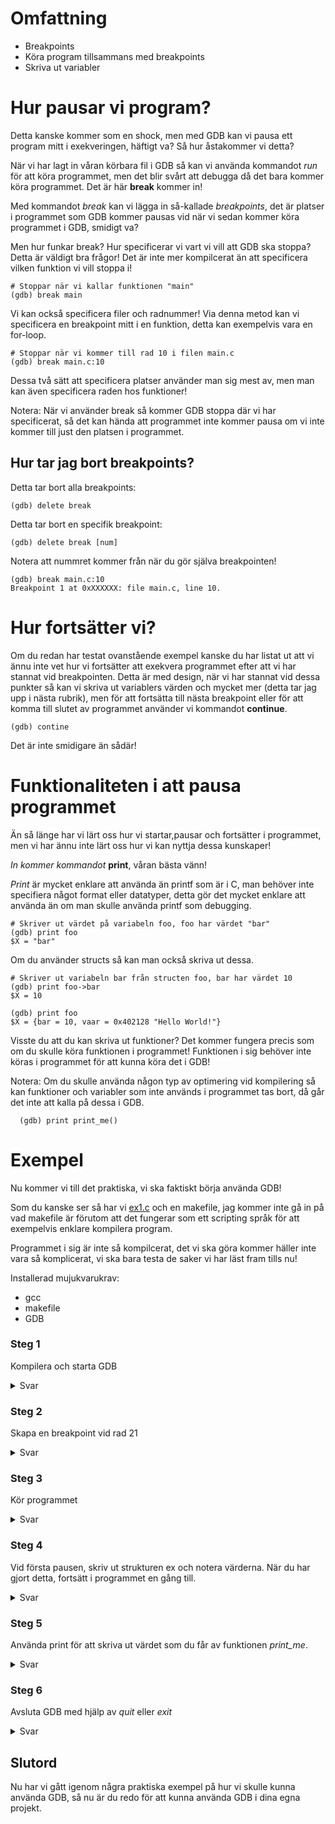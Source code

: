 # Omfattning
- Breakpoints
- Köra program tillsammans med breakpoints
- Skriva ut variabler

# Hur pausar vi program?
Detta kanske kommer som en shock, men med GDB kan vi pausa ett program mitt i exekveringen, häftigt va? Så hur åstakommer vi detta?

När vi har lagt in våran körbara fil i GDB så kan vi använda kommandot *run* för att köra programmet, men det blir svårt att debugga då det bara kommer köra programmet. Det är här **break** kommer in!

Med kommandot *break* kan vi lägga in så-kallade *breakpoints*, det är platser i programmet som GDB kommer pausas vid när vi sedan kommer köra programmet i GDB, smidigt va?

Men hur funkar break? Hur specificerar vi vart vi vill att GDB ska stoppa? Detta är väldigt bra frågor! Det är inte mer kompilcerat än att specificera vilken funktion vi vill stoppa i!

```
# Stoppar när vi kallar funktionen "main"
(gdb) break main
```

Vi kan också specificera filer och radnummer! Via denna metod kan vi specificera en breakpoint mitt i en funktion, detta kan exempelvis vara en for-loop.
```
# Stoppar när vi kommer till rad 10 i filen main.c
(gdb) break main.c:10
```
Dessa två sätt att specificera platser använder man sig mest av, men man kan även specificera raden hos funktioner!

Notera: När vi använder break så kommer GDB stoppa där vi har specificerat, så det kan hända att programmet inte kommer pausa om vi inte kommer till just den platsen i programmet.

## Hur tar jag bort breakpoints?
Detta tar bort alla breakpoints:
```
(gdb) delete break
```

Detta tar bort en specifik breakpoint:
```
(gdb) delete break [num]
```
Notera att nummret kommer från när du gör själva breakpointen!
```
(gdb) break main.c:10
Breakpoint 1 at 0xXXXXXX: file main.c, line 10.
```

# Hur fortsätter vi?
Om du redan har testat ovanstående exempel kanske du har listat ut att vi ännu inte vet hur vi fortsätter att exekvera programmet efter att vi har stannat vid breakpointen. Detta är med design, när vi har stannat vid dessa punkter så kan vi skriva ut variablers värden och mycket mer (detta tar jag upp i nästa rubrik), men för att fortsätta till nästa breakpoint eller för att komma till slutet av programmet använder vi kommandot **continue**.

```
(gdb) contine
```
Det är inte smidigare än sådär!

# Funktionaliteten i att pausa programmet
Än så länge har vi lärt oss hur vi startar,pausar och fortsätter i programmet, men vi har ännu inte lärt oss hur vi kan nyttja dessa kunskaper!

*In kommer kommandot* **print**, våran bästa vänn!

*Print* är mycket enklare att använda än printf som är i C, man behöver inte specifiera något format eller datatyper, detta gör det mycket enklare att använda än om man skulle använda printf som debugging.

```
# Skriver ut värdet på variabeln foo, foo har värdet "bar"
(gdb) print foo
$X = "bar"
```

Om du använder structs så kan man också skriva ut dessa.

```
# Skriver ut variabeln bar från structen foo, bar har värdet 10
(gdb) print foo->bar
$X = 10
```
```
(gdb) print foo
$X = {bar = 10, vaar = 0x402128 "Hello World!"}
```

Visste du att du kan skriva ut funktioner? Det kommer fungera precis som om du skulle köra funktionen i programmet! Funktionen i sig behöver inte köras i programmet för att kunna köra det i GDB!

Notera: Om du skulle använda någon typ av optimering vid kompilering så kan funktioner och variabler som inte används i programmet tas bort, då går det inte att kalla på dessa i GDB.

```
  (gdb) print print_me()
```

# Exempel
Nu kommer vi till det praktiska, vi ska faktiskt börja använda GDB!

Som du kanske ser så har vi [ex1.c](./ex1.c) och en makefile, jag kommer inte gå in på vad makefile är förutom att det fungerar som ett scripting språk för att exempelvis enklare kompilera program.

Programmet i sig är inte så kompilcerat, det vi ska göra kommer häller inte vara så komplicerat, vi ska bara testa de saker vi har läst fram tills nu!

Installerad mujukvarukrav:
- gcc
- makefile
- GDB

### Steg 1
Kompilera och starta GDB

<details>
  <summary>Svar</summary>

  ```
  make
  ```
  ```
  gdb ./ex1
  ```
</details>

### Steg 2
Skapa en breakpoint vid rad 21

<details>
  <summary>Svar</summary>

  ```
  break ex1.c:20
  ```
</details>

### Steg 3
Kör programmet

<details>
  <summary>Svar</summary>

  ```
  run
  ```
</details>

### Steg 4
Vid första pausen, skriv ut strukturen ex och notera värderna. När du har gjort detta, fortsätt i programmet en gång till.

<details>
  <summary>Svar</summary>

  ```
  print ex
  ```
  ```
  continue
  ```
</details>

### Steg 5
Använda print för att skriva ut värdet som du får av funktionen *print_me*.

<details>
  <summary>Svar</summary>

  ```
  print print_me()
  ```
</details>

### Steg 6
Avsluta GDB med hjälp av *quit* eller *exit*

<details>
  <summary>Svar</summary>

  ```
  quit
  ```
  ```
  exit
  ```
</details>

## Slutord
Nu har vi gått igenom några praktiska exempel på hur vi skulle kunna använda GDB, så nu är du redo för att kunna använda GDB i dina egna projekt.
